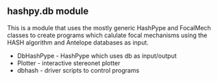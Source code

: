 ## hashpy.db module
This is a module that uses the mostly generic HashPype and FocalMech classes to create programs which calulate focal mechanisms using the HASH algorithm and Antelope databases as input.

* DbHashPype - HashPype which uses db as input/output
* Plotter - interactive stereonet plotter
* dbhash - driver scripts to control programs


